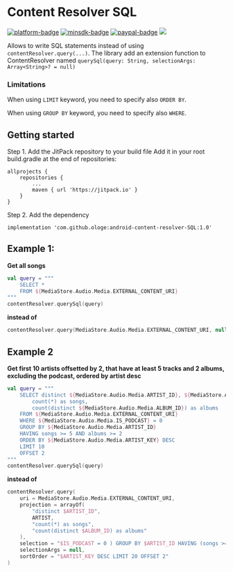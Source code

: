 [github]:            https://github.com/ologe/android-content-resolver-SQL
[paypal-url]:        https://paypal.me/nextmusicplayer

[platform-badge]:   https://img.shields.io/badge/Platform-Android-F3745F.svg
[paypal-badge]:     https://img.shields.io/badge/Donate-Paypal-F3745F.svg
[minsdk-badge]:     https://img.shields.io/badge/minSdkVersion-16-F3745F.svg


<!------------------------------------------------------------------------------------------------------->

Content Resolver SQL
=

[![platform-badge]][github]
[![minsdk-badge]][github]
[![paypal-badge]][paypal-url]
[![](https://jitpack.io/v/ologe/android-content-resolver-SQL.svg)](https://jitpack.io/#ologe/android-content-resolver-SQL)


Allows to write SQL statements instead of using `contentResolver.query(...)`. 
The library add an extension function to ContentResolver named 
`querySql(query: String, selectionArgs: Array<String>? = null)`

### Limitations
When using `LIMIT` keyword, you need to specify also `ORDER BY`.<p>
When using `GROUP BY` keyword, you need to specify also  `WHERE`.

## Getting started
Step 1. Add the JitPack repository to your build file
Add it in your root build.gradle at the end of repositories:
```
allprojects {
    repositories {
        ...
        maven { url 'https://jitpack.io' }
    }
}
```
Step 2. Add the dependency
```
implementation 'com.github.ologe:android-content-resolver-SQL:1.0'
```

## Example 1: 
**Get all songs**
```kotlin
val query = """ 
    SELECT *
    FROM ${MediaStore.Audio.Media.EXTERNAL_CONTENT_URI}
""" 
contentResolver.querySql(query)
```
**instead of**
```kotlin
contentResolver.query(MediaStore.Audio.Media.EXTERNAL_CONTENT_URI, null, null, null, null)
```
## Example 2

**Get first 10 artists offsetted by 2, that have at least 5 tracks and 2 albums, excluding the podcast, ordered by artist desc**
```kotlin
val query = """
    SELECT distinct ${MediaStore.Audio.Media.ARTIST_ID}, ${MediaStore.Audio.Media.ARTIST}, 
        count(*) as songs, 
        count(distinct ${MediaStore.Audio.Media.ALBUM_ID}) as albums
    FROM ${MediaStore.Audio.Media.EXTERNAL_CONTENT_URI}
    WHERE ${MediaStore.Audio.Media.IS_PODCAST} = 0
    GROUP BY ${MediaStore.Audio.Media.ARTIST_ID}
    HAVING songs >= 5 AND albums >= 2
    ORDER BY ${MediaStore.Audio.Media.ARTIST_KEY} DESC
    LIMIT 10
    OFFSET 2
"""
contentResolver.querySql(query)
```
**instead of**
```kotlin
contentResolver.query(
    uri = MediaStore.Audio.Media.EXTERNAL_CONTENT_URI,
    projection = arrayOf(
        "distinct $ARTIST_ID", 
        ARTIST, 
        "count(*) as songs", 
        "count(distinct $ALBUM_ID) as albums"
    ),
    selection = "$IS_PODCAST = 0 ) GROUP BY $ARTIST_ID HAVING (songs >= 5 AND albums >= 2",
    selectionArgs = null,
    sortOrder = "$ARTIST_KEY DESC LIMIT 20 OFFSET 2"
)
```
